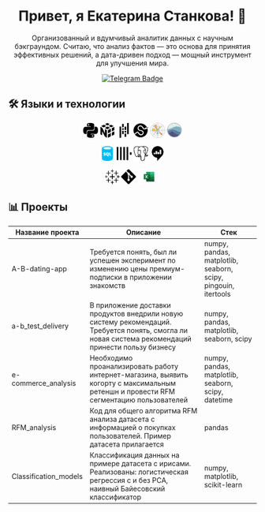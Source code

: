 <h1 align="center">Привет, я Екатерина Станкова! 👋</h1>

<p align="center">
Организованный и вдумчивый аналитик данных с научным бэкграундом. Считаю, что анализ фактов — это основа для принятия эффективных решений, а дата-дривен подход — мощный инструмент для улучшения мира.
</p>

<p align="center">
<a href="https://t.me/EkaterinaStankova">
  <img src="https://img.shields.io/badge/Telegram-2CA5E0?style=for-the-badge&logo=telegram&logoColor=white" alt="Telegram Badge">
</a>
</p>

## 🛠 Языки и технологии

<p align="center">
  <img src="https://github.com/EkaterinaStan/EkaterinaStan/blob/main/icons/python.svg" height="30" alt="JavaScript" />
  <img src="https://github.com/EkaterinaStan/EkaterinaStan/blob/main/icons/numpy.svg" height="30" alt="JavaScript" />
  <img src="https://github.com/EkaterinaStan/EkaterinaStan/blob/main/icons/pandas.svg" height="30" alt="JavaScript"/>
  <img src="https://github.com/EkaterinaStan/EkaterinaStan/blob/main/icons/scipy.svg" height="30" alt="JavaScript" />
  <img src="https://github.com/EkaterinaStan/EkaterinaStan/blob/main/icons/Matplotlib_icon.svg" height="30" alt="JavaScript" />
  <img src="https://github.com/EkaterinaStan/EkaterinaStan/blob/main/icons/seaborn-1.svg" height="30" alt="JavaScript" />
</p>

<p align="center">
  <img src="https://github.com/EkaterinaStan/EkaterinaStan/blob/main/icons/sql-database-generic-svgrepo-com.svg" height="30" alt="JavaScript" />
  <img src="https://github.com/EkaterinaStan/EkaterinaStan/blob/main/icons/clickhouse.svg" height="30" alt="JavaScript" />
  <img src="https://github.com/EkaterinaStan/EkaterinaStan/blob/main/icons/postgresql.svg" height="30" alt="JavaScript"/>
  <img src="https://github.com/EkaterinaStan/EkaterinaStan/blob/main/icons/redash.svg" height="30" alt="JavaScript"/>
</p>

<p align="center">
  <img src="https://github.com/EkaterinaStan/EkaterinaStan/blob/main/icons/tableau.svg" height="30" alt="JavaScript"/>
  <img src="https://github.com/EkaterinaStan/EkaterinaStan/blob/main/icons/git.svg" height="30" alt="JavaScript"/>
  <img src="https://github.com/EkaterinaStan/EkaterinaStan/blob/main/icons/Microsoft_Excel-Logo.wine.svg" height="30" alt="JavaScript"/>
</p>


## 📊 Проекты

| Название проекта         | Описание                                                                                                                                                   | Стек                                                        |
|--------------------------|------------------------------------------------------------------------------------------------------------------------------------------------------------|-------------------------------------------------------------|
| A-B-dating-app            | Требуется понять, был ли успешен эксперимент по изменению цены премиум-подписки в приложении знакомств                                                      | numpy, pandas, matplotlib, seaborn, scipy, pingouin, itertools |
| a-b_test_delivery         | В приложение доставки продуктов внедрили новую систему рекомендаций. Требуется понять, смогла ли новая система рекомендаций принести пользу бизнесу          | numpy, pandas, matplotlib, seaborn, scipy                   |
| e-commerce_analysis       | Необходимо проанализировать работу интернет-магазина, выявить когорту с максимальным ретеншн и провести RFM сегментацию пользователей                       | numpy, pandas, matplotlib, seaborn, scipy, datetime          |
| RFM_analysis              | Код для общего алгоритма RFM анализа датасета с информацией о покупках пользователей. Пример датасета прилагается                                           | pandas                                                      |
| Classification_models     | Классификация данных на примере датасета с ирисами. Реализованы: логистическая регрессия с и без PCA, наивный Байесовский классификатор                    | numpy, matplotlib, scikit-learn                             |


